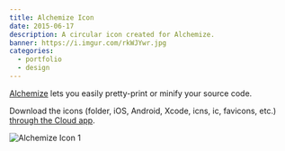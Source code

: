 ```yaml
---
title: Alchemize Icon
date: 2015-06-17
description: A circular icon created for Alchemize.
banner: https://i.imgur.com/rkWJYwr.jpg
categories:
  - portfolio
  - design
---
```


[Alchemize](https://alchemizeapp.com/) lets you easily pretty-print or minify your source code.

Download the icons (folder, iOS, Android, Xcode, icns, ic, favicons, etc.) [through the Cloud app](https://cl.ly/0p1C2D381q0E).

![Alchemize Icon 1](https://i.imgur.com/67orqSo.jpg)
